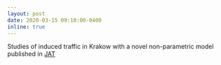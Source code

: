 ```yaml
---
layout: post
date: 2020-03-15 09:10:00-0400
inline: true
---
```



Studies of induced traffic in Krakow with a novel non-parametric model published in [JAT](https://www.linkedin.com/posts/oded-cats-45282223_modelling-the-effects-of-real-time-crowding-activity-6706114567430266880-C9uB)
